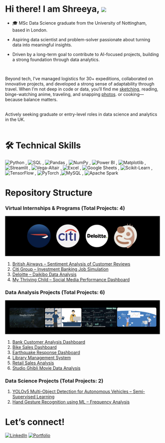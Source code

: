 

# Hi there! I am Shreeya, <img src="https://emojis.slackmojis.com/emojis/images/1536351075/4594/blob-wave.gif" width="25"/>



 - 🎓 MSc Data Science graduate from the University of Nottingham, based in London. <br/>

- Aspiring data scientist and problem-solver passionate about turning data into meaningful insights. <br/>

- Driven by a long-term goal to contribute to AI-focused projects, building a strong foundation through data analytics. <br/>

 <br/>

Beyond tech, I’ve managed logistics for 30+ expeditions, collaborated on innovative projects, and developed a strong sense of adaptability through travel. When I’m not deep in code or data, you’ll find me [sketching](https://www.tumblr.com/blog/sketchink), reading, binge-watching anime, traveling, and snapping [photos](https://www.instagram.com/shreeya.k___/). or cooking—because balance matters. <br/>

<br/> 
Actively seeking graduate or entry-level roles in data science and analytics in the UK. <br/>

<br/> 


# 🛠️ Technical Skills   <br/> 

![Python](https://img.shields.io/badge/-Python-black?logo=python&logoColor=white) ,  ![SQL](https://img.shields.io/badge/-SQL-black?logo=mysql&logoColor=white) ,  ![Pandas](https://img.shields.io/badge/-Pandas-black?logo=pandas&logoColor=white) ,  ![NumPy](https://img.shields.io/badge/-NumPy-black?logo=numpy&logoColor=white) , ![Power BI](https://img.shields.io/badge/-Power%20BI-black?logo=powerbi&logoColor=white) ,  ![Matplotlib](https://img.shields.io/badge/-Matplotlib-black?logo=plotly&logoColor=white) , ![Streamlit](https://img.shields.io/badge/-Streamlit-black?logo=streamlit&logoColor=white) , ![Vega-Altair](https://img.shields.io/badge/-Vega%20Altair-black?logo=vega&logoColor=white) , ![Excel](https://img.shields.io/badge/-Excel-black?logo=microsoftexcel&logoColor=white) , ![Google Sheets](https://img.shields.io/badge/-Google%20Sheets-black?logo=googlesheets&logoColor=white)  , ![Scikit-Learn](https://img.shields.io/badge/-Scikit--Learn-black?logo=scikitlearn&logoColor=white) , ![TensorFlow](https://img.shields.io/badge/-TensorFlow-black?logo=tensorflow&logoColor=white) , ![PyTorch](https://img.shields.io/badge/-PyTorch-black?logo=pytorch&logoColor=white)  ,![MySQL](https://img.shields.io/badge/-MySQL-black?logo=mysql&logoColor=white) , ![Apache Spark](https://img.shields.io/badge/-Apache%20Spark-black?logo=apachespark&logoColor=white)  

# Repository Structure

### Virtual Internships & Programs (Total Projects: 4)

![companies](https://github.com/Shriyaak/Shriyaak/blob/a9c19eca665743f40753717a88dd1edeb2c42011/com.jpg)

1. [British Airways – Sentiment Analysis of Customer Reviews](https://github.com/Shriyaak/Virtual_Internships/tree/main/BritishAirways)
2. [Citi Group – Investment Banking Job Simulation](https://github.com/Shriyaak/Virtual_Internships/tree/main/CitiGroup)
3. [Deloitte – Daikibo Data Analysis](https://github.com/Shriyaak/Virtual_Internships/tree/main/Deloitte)
4. [My Thriving Child – Social Media Performance Dashboard](https://github.com/Shriyaak/Virtual_Internships/tree/main/MyThrivingChild)

### Data Analysis Projects (Total Projects: 6)

![Projects](https://github.com/Shriyaak/Shriyaak/blob/25c696886fa4f8a1acba057d3ef97e4275ee8116/DA%5Bprojects.jpg) 

1. [Bank Customer Analysis Dashboard](https://github.com/Shriyaak/DataAnalysisProjects/tree/main/BankCustomerAnalysisDashboard)
2. [Bike Sales Dashboard](https://github.com/Shriyaak/DataAnalysisProjects/tree/main/BikeSalesDashboard)
3. [Earthquake Response Dashboard](https://github.com/Shriyaak/DataAnalysisProjects/tree/main/EarthquakeResponseDashboard)
4. [Library Management System](https://github.com/Shriyaak/DataAnalysisProjects/tree/main/LibraryManagementSystem)
5. [Retail Sales Analysis](https://github.com/Shriyaak/DataAnalysisProjects/tree/main/RetailSalesAnalysis)
6. [Studio Ghibli Movie Data Analysis](https://github.com/Shriyaak/DataAnalysisProjects/tree/main/StudioGibhliMovieDataAnalysis)

### Data Science Projects (Total Projects: 2)

1. [YOLOv5 Multi-Object Detection for Autonomous Vehicles – Semi-Supervised Learning](https://github.com/Shriyaak/YOLOv5-Object-Detection-for-Autonomous-Vehicles)
2. [Hand Gesture Recognition using ML – Frequency Analysis](https://github.com/Shriyaak/Hand-Gesture-Recognition-using-ML-Frequency-Analysis)



# Let’s connect!  

[<img alt="LinkedIn" src="https://img.shields.io/badge/LinkedIn-%23001B3A.svg?&style=for-the-badge&logo=LinkedIn&logoColor=white" />](https://www.linkedin.com/in/shreeyakumbhoje/)
[![Portfolio](https://img.shields.io/badge/Portfolio-001B3A?style=for-the-badge&logo=portfolio&logoColor=white)](https://shreeyakumbhojeportfolio.framer.website/)












